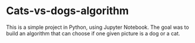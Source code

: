 # Cats-vs-dogs-algorithm

This is a simple project in Python, using Jupyter Notebook. The goal was to build an algorithm that can choose if one given picture is a dog or a cat.
